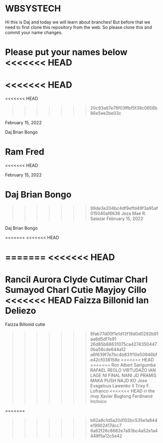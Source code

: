 # WBSYSTECH

Hi this is Daj and today we will learn about branches! But before that we need to first clone this repository from the web. So please clone this and commit your name changes.

Please put your names below
<<<<<<< HEAD
=======
<<<<<<< HEAD
=======
<<<<<<< HEAD
>>>>>>> 20c93a67e76f03ffbf5f38c0656b86e5ee2be03c

February 15, 2022

Daj Brian Bongo

Ram Fred
=======
<<<<<<< HEAD


February 15, 2022

Daj Brian Bongo
=======
>>>>>>> 99de3e204bc4df9effd49f3a95af015040af6636
Jeza Mae R. Salazar
February 15, 2022

Daj Brian Bongo

=======
<<<<<<< HEAD



=======
<<<<<<< HEAD
=======
Rancil Aurora
Clyde Cutimar
Charl Sumayod
Charl Cutie
Mayjoy Cillo
<<<<<<< HEAD
Faizza Billonid
Ian Deliezo
=======
Faizza Billonid cutie
>>>>>>> 8fab77d00f1e1d13f19d0d0292b81aa8d5df7e91
>>>>>>> 26d85b68631075ca42743504470ba56cde644a12
>>>>>>> a6f639f7e7bc4b831f10e50946bfe42cf038158e
<<<<<<< HEAD
=======
Ron Albert Sarigumba
RAFAEL REGLO VIRTUDAZO
IAN LAGE NI FINAL NANI JD PRAMIS MAKA PUSH NAJD KO
Jose Evagelous Lawenko II
Trixy F. Lofranco
<<<<<<< HEAD
rr the mvp
Xavier Bugtong
Ferdinand Inchoco




=======
>>>>>>> b62a8c1d5a20d102bc535e1a844e19902417dcc7
>>>>>>> 6a62f26c8682e7a93bc4a52e1a4448f5a12c5e42

